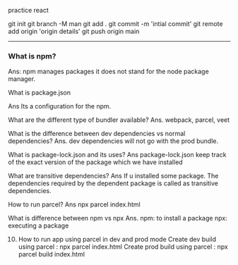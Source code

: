 practice react

git init
git branch -M man
git add .
git commit -m 'intial commit'
git remote add origin 'origin details'
git push origin main


-------------
### What is npm?

Ans: npm manages packages it does not stand for the node package manager.



What is package.json

Ans Its a configuration for the npm.

What are the different type of bundler available?
Ans. webpack, parcel, veet

What is the difference between dev dependencies vs normal dependencies?
Ans. dev dependencies will not go with the prod bundle.

What is package-lock.json and its uses?
Ans package-lock.json keep track of the exact version of the package which we have installed 

What are transitive dependencies?
Ans If u installed some package. The  dependencies required by the dependent package is called as transitive dependencies.

How to run parcel?
Ans npx parcel index.html

What is difference between npm vs npx
Ans. npm: to install a package
     npx: executing a package

10. How to run app using parcel in dev and prod mode
Create dev build using parcel : npx parcel index.html
Create prod build using parcel : npx parcel build index.html

